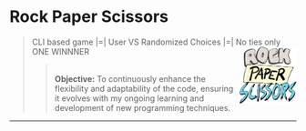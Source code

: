# Rock Paper Scissors 
> CLI based game |=| User VS Randomized Choices |=| No ties only ONE WINNNER
> <img src="rps.png" align="right" width="100" height="100"/>
>> <br> **Objective:** To continuously enhance the flexibility and adaptability of the code, ensuring it evolves with my ongoing learning and development of new programming techniques.

***
